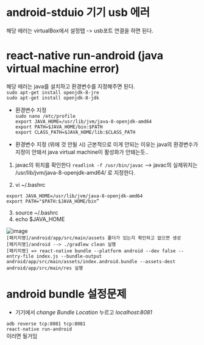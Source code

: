 # android-stduio 기기 usb 에러

해당 에러는 virtualBox에서 설정탭 -> usb포트 연결을 하면 된다.

# react-native run-android (java virtual machine error)

해당 에러는 java를 설치하고 환경변수를 지정해주면 된다.  
```sudo apt-get install openjdk-8-jre```  
```sudo apt-get install openjdk-8-jdk```  

- 환경변수 지정  
```sudo nano /etc/profile```  
```export JAVA_HOME=/usr/lib/jvm/java-8-openjdk-amd64```  
```export PATH=$JAVA_HOME/bin:$PATH```  
```export CLASS_PATH=$JAVA_HOME/lib:$CLASS_PATH``` 

- 환경변수 지정 (위에 것 안될 시)
근본적으로 이게 안되는 이유는 java의 환경변수가 지정이 안돼서 java virtual machine이 활성화가 안돼는듯..
1. javac의 위치를 확인한다
``` readlink -f /usr/bin/javac ``` 
--> javac의 실제위치는 /usr/lib/jvm/java-8-openjdk-amd64/ 로 지정한다.

2. vi ~/.bashrc
```
export JAVA_HOME=/usr/lib/jvm/java-8-openjdk-amd64
export PATH="$PATH:$JAVA_HOME/bin”
```
3. source ~/.bashrc
4. echo $JAVA_HOME 
  
![image](./public/image1.png)  
```[패키지명]/android/app/src/main/assets 폴더가 있는지 확인하고 없으면 생성```  
```[패키지명]/android --> ./gradlew clean 실행```  
```[패키지명] => react-native bundle --platform android --dev false --entry-file index.js --bundle-output android/app/src/main/assets/index.android.bundle --assets-dest android/app/src/main/res 실행```  

# android bundle 설정문제
- 기기에서 <em>change Bundle Location</em> 누르고 <em>localhost:8081</em>  
  
``` adb reverse tcp:8081 tcp:8081 ```  
``` react-native run-android ```  
이러면 될거임
